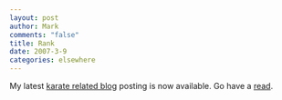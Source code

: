 ```yaml
--- 
layout: post
author: Mark
comments: "false"
title: Rank
date: 2007-3-9
categories: elsewhere
---
```

My latest <a href="http://zanshin.wordpress.com/" title="zanshin.wordpress.com">karate related blog</a> posting is now available. Go have a <a href="http://zanshin.wordpress.com/2007/03/09/rank/" title="Rank">read</a>.
